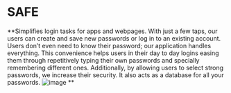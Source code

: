 # SAFE
**Simplifies login tasks for apps and webpages.
With just a few taps, our users can create and save new passwords or log in to an existing account.
Users don’t even need to know their password; our application handles everything.
This convenience helps users in their day to day logins easing them through repetitively typing their own passwords and specially remembering different ones.
Additionally, by allowing users to select strong passwords, we increase their security. It also acts as a database for all your passwords.
![image](https://user-images.githubusercontent.com/109392872/234674241-b6b3926d-6e9e-4896-b196-1084b07bebcc.png)
**

